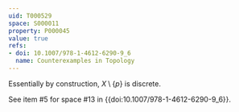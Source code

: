 ```yaml
---
uid: T000529
space: S000011
property: P000045
value: true
refs:
- doi: 10.1007/978-1-4612-6290-9_6
  name: Counterexamples in Topology
---
```


Essentially by construction, $X \setminus \{p\}$ is discrete.

See item #5 for space #13 in {{doi:10.1007/978-1-4612-6290-9_6}}.

